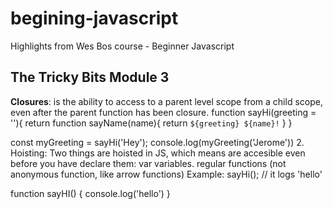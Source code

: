 # begining-javascript
Highlights from Wes Bos course - Beginner Javascript



## **The Tricky Bits** Module 3

**Closures**: is the ability to access to a parent level scope from a child scope, even after the parent function has been closure.
function sayHi(greeting = ''){
  return function sayName(name){
    return `${greeting} ${name}!`
  }
}

const myGreeting = sayHi('Hey');
console.log(myGreeting('Jerome'))
2.  Hoisting: Two things are hoisted in JS, which means are accesible even before you have declare them:
var variables.
regular functions (not anonymous function, like arrow functions)
Example:
sayHi(); // it logs 'hello'

function sayHI() {
   console.log('hello')
}
